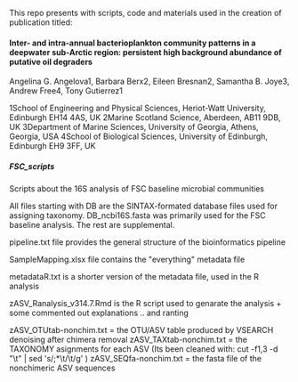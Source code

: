 This repo presents with scripts, code and materials used in the creation of publication titled:
#### Inter- and intra-annual bacterioplankton community patterns in a deepwater sub-Arctic region: persistent high background abundance of putative oil degraders

Angelina G. Angelova1, Barbara Berx2, Eileen Bresnan2, Samantha B. Joye3, Andrew Free4, Tony Gutierrez1

1School of Engineering and Physical Sciences, Heriot-Watt University, Edinburgh EH14 4AS, UK
2Marine Scotland Science, Aberdeen, AB11 9DB, UK
3Department of Marine Sciences, University of Georgia, Athens, Georgia, USA
4School of Biological Sciences, University of Edinburgh, Edinburgh EH9 3FF, UK


##### FSC_scripts
Scripts about the 16S analysis of FSC baseline microbial communities

All files starting with DB are the SINTAX-formated database files used for assigning taxonomy. 
DB_ncbi16S.fasta was primarily used for the FSC baseline analysis. The rest are supplemental.

pipeline.txt file provides the general structure of the bioinformatics pipeline

SampleMapping.xlsx file contains the "everything" metadata file

metadataR.txt is a shorter version of the metadata file, used in the R analysis

zASV_Ranalysis_v314.7.Rmd is the R script used to genarate the analysis + some commented out explanations .. and ranting 

zASV_OTUtab-nonchim.txt = the OTU/ASV table produced by VSEARCH denoising after chimera removal
zASV_TAXtab-nonchim.txt = the TAXONOMY asignments for each ASV (Its been cleaned with: cut -f1,3 -d "\t" | sed 's/;*\t/\t/g' )
zASV_SEQfa-nonchim.txt = the fasta file of the nonchimeric ASV sequences

